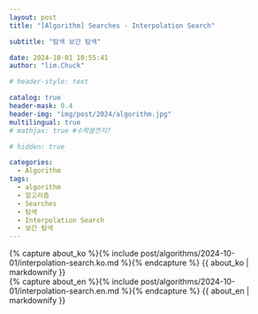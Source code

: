 ```yaml
---
layout: post
title: "[Algorithm] Searches - Interpolation Search"

subtitle: "탐색 보간 탐색"

date: 2024-10-01 10:55:41
author: "lim.Chuck"

# header-style: text

catalog: true
header-mask: 0.4
header-img: "img/post/2024/algorithm.jpg"
multilingual: true
# mathjax: true #수학쓸껀지?

# hidden: true

categories:
  - Algorithm
tags:
  - algorithm
  - 알고리즘
  - Searches
  - 탐색
  - Interpolation Search
  - 보간 탐색
---
```


<div class="ko post-container">
    {% capture about_ko %}{% include post/algorithms/2024-10-01/interpolation-search.ko.md %}{% endcapture %}
    {{ about_ko | markdownify }}
</div>
<div class="en post-container">
    {% capture about_en %}{% include post/algorithms/2024-10-01/interpolation-search.en.md %}{% endcapture %}
    {{ about_en | markdownify }}
</div>
